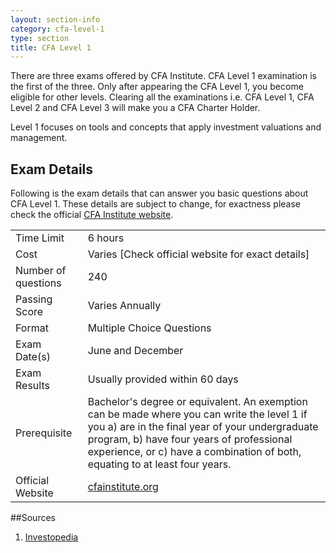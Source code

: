 ```yaml
---
layout: section-info
category: cfa-level-1
type: section
title: CFA Level 1
---
```


There are three exams offered by CFA Institute. CFA Level 1 examination is the first of the three. Only after appearing the CFA Level 1, you become eligible for other levels. Clearing all the examinations i.e. CFA Level 1, CFA Level 2 and CFA Level 3 will make you a CFA Charter Holder.

Level 1 focuses on tools and concepts that apply investment valuations and management.

## Exam Details

Following is the exam details that can answer you basic questions about CFA Level 1. These details are subject to change, for exactness please check the official [CFA Institute website][cfa].

<table class="table">
	<tbody>
		<tr>
			<td>Time Limit</td>
			<td>6 hours</td>
		</tr>
		<tr>
			<td>Cost</td>
			<td>Varies [Check official website for exact details]</td>
		</tr>
		<tr>
			<td>Number of questions</td>
			<td>240</td>
		</tr>
		<tr>
			<td>Passing Score</td>
			<td>Varies Annually</td>
		</tr>
		<tr>
			<td>Format</td>
			<td>Multiple Choice Questions</td>
		</tr>
		<tr>
			<td>Exam Date(s)</td>
			<td>June and December</td>
		</tr>
		<tr>
			<td>Exam Results</td>
			<td>Usually provided within 60 days</td>
		</tr>
		<tr>
			<td>Prerequisite</td>
			<td>
				Bachelor's degree or equivalent. An exemption can be made where you can write the level 1 if you a) are in the final year of your undergraduate program, b) have four years of professional experience, or c) have a combination of both, equating to at least four years.
			</td>
		</tr>
		<tr>
			<td>Official Website</td>
			<td><a href="http://cfainstitute.org">cfainstitute.org</a></td>
		</tr>
	</tbody>
</table>



##Sources

1. [Investopedia][investopedia]


[cfa]: http://cfainstitute.org
[investopedia]: http://www.investopedia.com/professionals/cfa/